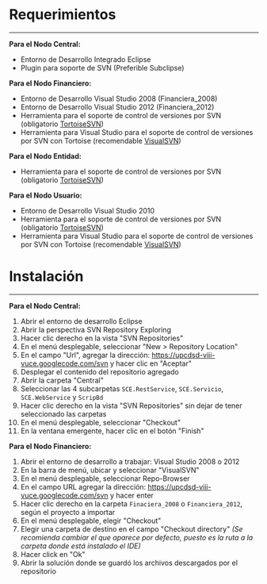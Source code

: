 # Requerimientos #

---


**Para el Nodo Central:**
  * Entorno de Desarrollo Integrado Eclipse
  * Plugin para soporte de SVN (Preferible Subclipse)

**Para el Nodo Financiero:**
  * Entorno de Desarrollo Visual Studio 2008 (Financiera\_2008)
  * Entorno de Desarrollo Visual Studio 2012 (Financiera\_2012)
  * Herramienta para el soporte de control de versiones por SVN (obligatorio [TortoiseSVN](http://www.visualsvn.com/visualsvn/download/tortoisesvn/))
  * Herramienta para Visual Studio para el soporte de control de versiones por SVN con Tortoise (recomendable [VisualSVN](http://www.visualsvn.com/visualsvn/download/))

**Para el Nodo Entidad:**
  * Herramienta para el soporte de control de versiones por SVN (obligatorio [TortoiseSVN](http://www.visualsvn.com/visualsvn/download/tortoisesvn/))

**Para el Nodo Usuario:**
  * Entorno de Desarrollo Visual Studio 2010
  * Herramienta para el soporte de control de versiones por SVN (obligatorio [TortoiseSVN](http://www.visualsvn.com/visualsvn/download/tortoisesvn/))
  * Herramienta para Visual Studio para el soporte de control de versiones por SVN con Tortoise (recomendable [VisualSVN](http://www.visualsvn.com/visualsvn/download/))

# Instalación #

---


**Para el Nodo Central:**
  1. Abrir el entorno de desarrollo Eclipse
  1. Abrir la perspectiva SVN Repository Exploring
  1. Hacer clic derecho en la vista "SVN Repositories"
  1. En el menú desplegable, seleccionar "New > Repository Location"
  1. En el campo "Url", agregar la dirección: https://upcdsd-viii-vuce.googlecode.com/svn y hacer clic en "Aceptar"
  1. Desplegar el contenido del repositorio agregado
  1. Abrir la carpeta "Central"
  1. Seleccionar las 4 subcarpetas `SCE.RestService`, `SCE.Servicio`, `SCE.WebService` y `ScripBd`
  1. Hacer clic derecho en la vista "SVN Repositories" sin dejar de tener seleccionado las carpetas
  1. En el menú desplegable, seleccionar "Checkout"
  1. En la ventana emergente, hacer clic en el botón "Finish"



**Para el Nodo Financiero:**
  1. Abrir el entorno de desarrollo a trabajar: Visual Studio 2008 o 2012
  1. En la barra de menú, ubicar y seleccionar "VisualSVN"
  1. En el menú desplegable, seleccionar Repo-Browser
  1. En el campo URL agregar la dirección: https://upcdsd-viii-vuce.googlecode.com/svn y hacer enter
  1. Hacer clic derecho en la carpeta `Finaciera_2008` o `Financiera_2012`, según el proyecto a importar
  1. En el menú desplegable, elegir "Checkout"
  1. Elegir una carpeta de destino en el campo "Checkout directory" _(Se recomienda cambiar el que aparece por defecto, puesto es la ruta a la carpeta donde está instalado el IDE)_
  1. Hacer click en "Ok"
  1. Abrir la solución donde se guardó los archivos descargados por el repositorio